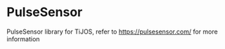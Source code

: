 # PulseSensor
PulseSensor library for TiJOS, refer to https://pulsesensor.com/ for more information
